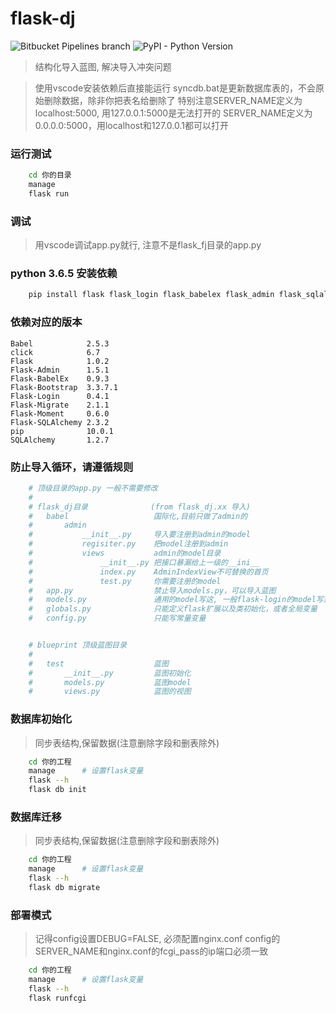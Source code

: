 
# flask-dj 
![Bitbucket Pipelines branch](https://img.shields.io/bitbucket/pipelines/atlassian/adf-builder-javascript/task/SECO-2168.svg) ![PyPI - Python Version](https://img.shields.io/pypi/pyversions/Django.svg) 

> 结构化导入蓝图, 解决导入冲突问题

> 使用vscode安装依赖后直接能运行
> syncdb.bat是更新数据库表的，不会原始删除数据，除非你把表名给删除了
> 特别注意SERVER_NAME定义为localhost:5000, 用127.0.0.1:5000是无法打开的
> SERVER_NAME定义为0.0.0.0:5000，用localhost和127.0.0.1都可以打开


### 运行测试
```bash
    cd 你的目录
    manage
    flask run    
```

### 调试
> 用vscode调试app.py就行, 注意不是flask_fj目录的app.py

### python 3.6.5 安装依赖
```bash
    pip install flask flask_login flask_babelex flask_admin flask_sqlalchemy flask_bootstrap flask_migrate flask_moment flup-py3 flask-cli
```
### 依赖对应的版本
```
Babel            2.5.3
click            6.7
Flask            1.0.2
Flask-Admin      1.5.1
Flask-BabelEx    0.9.3
Flask-Bootstrap  3.3.7.1
Flask-Login      0.4.1
Flask-Migrate    2.1.1
Flask-Moment     0.6.0
Flask-SQLAlchemy 2.3.2
pip              10.0.1
SQLAlchemy       1.2.7
```

### 防止导入循环，请遵循规则
```python 
    # 顶级目录的app.py 一般不需要修改
    #
    # flask_dj目录              (from flask_dj.xx 导入)
    #   babel                   国际化,目前只做了admin的
    #       admin               
    #           __init__.py     导入要注册到admin的model
    #           regisiter.py    把model注册到admin
    #           views           admin的model目录
    #               __init__.py 把接口暴漏给上一级的__ini__
    #               index.py    AdminIndexView不可替换的首页
    #               test.py     你需要注册的model
    #   app.py                  禁止导入models.py，可以导入蓝图
    #   models.py               通用的model写这, 一般flask-login的model写这
    #   globals.py              只能定义flask扩展以及类初始化，或者全局变量
    #   config.py               只能写常量变量


    # blueprint 顶级蓝图目录
    #
    #   test                    蓝图
    #       __init__.py         蓝图初始化
    #       models.py           蓝图model
    #       views.py            蓝图的视图

```

### 数据库初始化
> 同步表结构,保留数据(注意删除字段和删表除外)
```bash
    cd 你的工程
    manage      # 设置flask变量
    flask --h
    flask db init
```

### 数据库迁移
> 同步表结构,保留数据(注意删除字段和删表除外)
```bash
    cd 你的工程
    manage      # 设置flask变量
    flask --h
    flask db migrate
```

### 部署模式
> 记得config设置DEBUG=FALSE, 必须配置nginx.conf
> config的SERVER_NAME和nginx.conf的fcgi_pass的ip端口必须一致
```bash
    cd 你的工程
    manage      # 设置flask变量
    flask --h
    flask runfcgi 
```